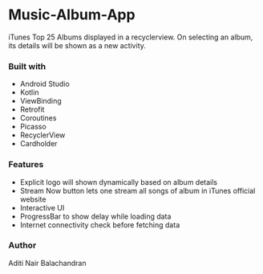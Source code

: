 # Music-Album-App
iTunes Top 25 Albums displayed in a recyclerview. On selecting an album, its details will be shown as a new activity.

### Built with
* Android Studio
* Kotlin
* ViewBinding
* Retrofit
* Coroutines
* Picasso
* RecyclerView
* Cardholder

### Features
* Explicit logo will shown dynamically based on album details
* Stream Now button lets one stream all songs of album in iTunes official website
* Interactive UI
* ProgressBar to show delay while loading data 
* Internet connectivity check before fetching data

### Author
Aditi Nair Balachandran
